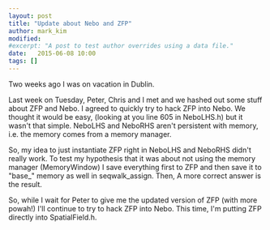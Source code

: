 ```yaml
---
layout: post
title: "Update about Nebo and ZFP"
author: mark_kim
modified:
#excerpt: "A post to test author overrides using a data file."
date:   2015-06-08 10:00
tags: []
---
```


Two weeks ago I was on vacation in Dublin.

Last week on Tuesday, Peter, Chris and I met and we hashed out some stuff about ZFP and
Nebo. I agreed to quickly try to hack ZFP into Nebo. We thought it would be easy, 
(looking at you line 605 in NeboLHS.h) but it wasn't that simple. NeboLHS and
NeboRHS aren't persistent with memory, i.e. the memory comes from a memory manager.

So, my idea to just instantiate ZFP right in NeboLHS
and NeboRHS didn't really work. To test my hypothesis that it was about
not using the memory manager (MemoryWindow) I save everything first to ZFP and then 
save it to "base_" memory as well in seqwalk_assign. Then, A more correct answer is the result.

So, while I wait for Peter to give me the updated version of ZFP (with more powah!)
I'll continue to try to hack ZFP into Nebo. This time, I'm putting ZFP 
directly into SpatialField.h.




